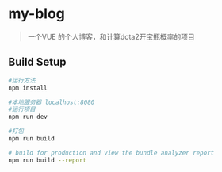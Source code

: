 # my-blog

>一个VUE 的个人博客，和计算dota2开宝瓶概率的项目 

## Build Setup

``` bash
#运行方法
npm install

#本地服务器 localhost:8080
#运行项目
npm run dev

#打包
npm run build

# build for production and view the bundle analyzer report
npm run build --report
```


